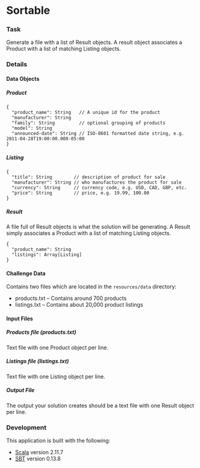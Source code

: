 # Sortable

### Task

Generate a file with a list of Result objects. A result object associates a 
Product with a list of matching Listing objects.

### Details

#### Data Objects

##### Product

```
{
  "product_name": String   // A unique id for the product
  "manufacturer": String
  "family": String         // optional grouping of products
  "model": String
  "announced-date": String // ISO-8601 formatted date string, e.g. 2011-04-28T19:00:00.000-05:00
}
```

##### Listing

```
{
  "title": String        // description of product for sale
  "manufacturer": String // who manufactures the product for sale
  "currency": String     // currency code, e.g. USD, CAD, GBP, etc.
  "price": String        // price, e.g. 19.99, 100.00
}
```

##### Result

A file full of Result objects is what the solution will be generating. A 
Result simply associates a Product with a list of matching Listing objects.

```
{
  "product_name": String
  "listings": Array[Listing]
}
```

#### Challenge Data

Contains two files which are located in the `resources/data` directory:
-  products.txt – Contains around 700 products
-  listings.txt – Contains about 20,000 product listings

#### Input Files

##### Products file (products.txt)

Text file with one Product object per line.

##### Listings file (listings.txt)
    
Text file with one Listing object per line.

##### Output File

The output your solution creates should be a text file with one Result object per line.

### Development

This application is built with the following:

-  [Scala](http://www.scala-lang.org/) version 2.11.7
-  [SBT](http://www.scala-sbt.org/) version 0.13.8
